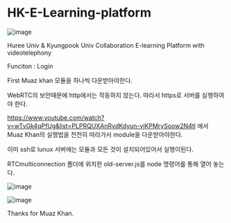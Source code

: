 # HK-E-Learning-platform
![image](https://user-images.githubusercontent.com/37402136/81311802-cfa46700-90c0-11ea-9117-43c45f800a6e.png)

Huree Univ &amp; Kyungpook Univ Collaboration E-learning Platform with videotelephony

Funciton : 
Login 

First Muaz khan 모듈을 하나씩 다운받아야한다. 

WebRTC의 보안때문에 http에서는 작동하지 않는다. 따라서 https로 서버를 실행하여야 한다.


https://www.youtube.com/watch?v=wTvGk4qPfUg&list=PLPRQUXAnRydKdyun-vjKPMrySoow2N4tl
에서 Muaz Khan의 실행법을 천천히 따라가서 module을 다운받아야한다.

이미 ssh로 lunux 서버에는 모듈과 모든 것이 설치되어있어서 실행이된다.

RTCmulticonnection 폴더에 위치한 old-server.js를 node 명령어를 통해 열어 놓는다.

![image](https://user-images.githubusercontent.com/37402136/81311784-c9ae8600-90c0-11ea-82ee-096374addc9f.png)


![image](https://user-images.githubusercontent.com/37402136/81311794-cddaa380-90c0-11ea-932c-979accb24708.png)


Thanks for Muaz Khan.
